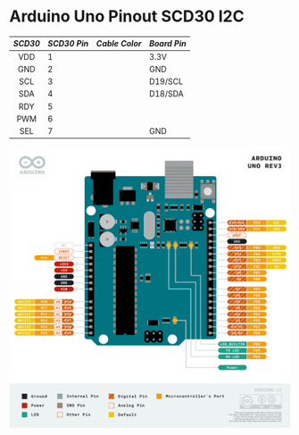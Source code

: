 # Arduino Uno Pinout SCD30 I2C

| *SCD30* | *SCD30 Pin* | *Cable Color* | *Board Pin* |
| :---: | --- | --- | --- |
| VDD | 1 |  | 3.3V |
| GND | 2 |  | GND |
| SCL | 3 |  | D19/SCL |
| SDA | 4 |  | D18/SDA |
| RDY | 5 |  |  |
| PWM | 6 |  |  |
| SEL | 7 |  | GND |


<img src="Arduino-Uno-Rev3-pinout.png" width="700px">
